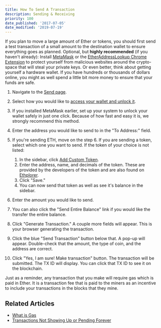 ```yaml
---
title: How To Send A Transaction
description: Sending & Receiving
priority: 100
date_published: '2017-07-05'
date_modified: '2019-07-19'
---
```


If you plan to move a large amount of Ether or tokens, you should first send a test transaction of a small amount to the destination wallet to ensure everything goes as planned.
Optional, but **highly recommended** (if you haven't already): Install [MetaMask](/how-to/migrating/moving-from-mycrypto-to-metamask) or the [EtherAddressLookup Chrome Extension](https://chrome.google.com/webstore/detail/etheraddresslookup/pdknmigbbbhmllnmgdfalmedcmcefdfn?hl=en-GB) to protect yourself from malicious websites around the crypto-space that will steal your private keys. Or even better, think about getting yourself a hardware wallet. If you have hundreds or thousands of dollars online, you might as well spend a little bit more money to ensure that your funds are safe.

1. Navigate to the [Send page](https://mycrypto.com/account).

2. Select how you would like to [access your wallet and unlock it](/how-to/accessing-wallet/how-to-access-your-wallet-with-keystore-file).

3. If you installed MetaMask earlier, set up your system to unlock your wallet safely in just one click. Because of how fast and easy it is, we strongly recommend this method.

4. Enter the address you would like to send to in the "To Address:" field.

5. If you're sending ETH, move on the step 6. If you are sending a token, select which one you want to send. If the token of your choice is not listed:
   1. In the sidebar, click [Add Custom Token](/troubleshooting/tokens/adding-new-token-and-sending-custom-tokens).
   2. Enter the address, name, and decimals of the token. These are provided by the developers of the token and are also found on [Ethplorer](https://ethplorer.io/).
   3. Click "Save."
   4. You can now send that token as well as see it's balance in the sidebar.

6. Enter the amount you would like to send.

7. You can also click the "Send Entire Balance" link if you would like the transfer the entire balance.

8. Click "Generate Transaction." A couple more fields will appear. This is your browser generating the transaction.

9. Click the blue "Send Transaction" button below that. A pop-up will appear. Double-check that the amount, the type of coin, and the address are correct.

10. Click "Yes, I am sure! Make transaction" button. The transaction will be submitted. The TX ID will display. You can click that TX ID to see it on the blockchain.

Just as a reminder, any transaction that you make will require gas which is paid in Ether. It is a transaction fee that is paid to the miners as an incentive to include your transactions in the blocks that they mine.

## Related Articles

* [What is Gas](/general-knowledge/ethereum-blockchain/what-is-gas)
* [Transactions Not Showing Up or Pending Forever](/troubleshooting/sending/transactions-not-showing-or-pending)
